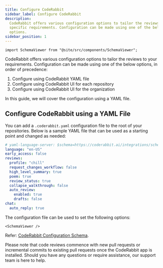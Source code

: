 ```yaml
---
title: Configure CodeRabbit
sidebar_label: Configure CodeRabbit
description:
  CodeRabbit offers various configuration options to tailor the reviews to your
  specific requirements. Configuration can be made using one of the below
  options.
sidebar_position: 1
---
```


```mdx-code-block
import SchemaViewer from "@site/src/components/SchemaViewer";
```

CodeRabbit offers various configuration options to tailor the reviews to your
requirements. Configuration can be made using one of the below options, in order
of precedence:

1. Configure using CodeRabbit YAML file
2. Configure using CodeRabbit UI for each repository
3. Configure using CodeRabbit UI for the organization

In this guide, we will cover the configuration using a YAML file.

## Configure CodeRabbit using a YAML File

You can add a `.coderabbit.yaml` configuration file to the root of your
repositories. Below is a sample YAML file that can be used as a starting point
and changed as needed:

```yaml
# yaml-language-server: $schema=https://coderabbit.ai/integrations/schema.v2.json
language: "en-US"
early_access: false
reviews:
  profile: "chill"
  request_changes_workflow: false
  high_level_summary: true
  poem: true
  review_status: true
  collapse_walkthrough: false
  auto_review:
    enabled: true
    drafts: false
chat:
  auto_reply: true
```

The configuration file can be used to set the following options:

```mdx-code-block
<SchemaViewer />
```

Refer:
[CodeRabbit Configuration Schema](https://coderabbit.ai/integrations/schema.v2.json).

Please note that code reviews commence with new pull requests or incremental
commits to existing pull requests once the CodeRabbit app is installed. Should
you have any questions or require assistance, our support team is here to help.
